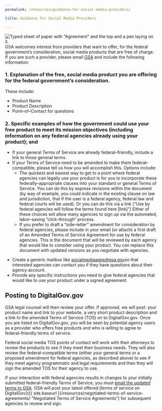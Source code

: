```yaml
---
permalink: /resources/guidance-for-social-media-providers/

title: Guidance for Social Media Providers

---
```


![Typed sheet of paper with "Agreement" and the top and a pen laying on it.](https://s3.amazonaws.com/sitesusa/wp-content/uploads/sites/212/2014/01/termsofService.jpg)GSA welcomes interest from providers that want to offer, for the federal government’s consideration, social media products that are free of charge. If you are such a provider, please email [GSA](mailto:socialmediaapps@gsa.gov) and include the following information:

### 1. Explanation of the free, social media product you are offering for the federal government’s consideration.
These include:
* Product Name
* Product Description
* Point–of–Contact for questions


### 2. Specific examples of how the government could use your free product to meet its mission objectives (including information on any federal agencies already using your product); and

* If your general Terms of Service are already federal–friendly, include a link to those general terms.
* If your Terms of Service need to be amended to make them federal–compatible, please tell us how you will accomplish this. Options include:
  - The quickest and easiest way to get to a point where federal agencies can legally use your product is for you to incorporate these federally–appropriate clauses into your standard or general Terms of Service. You can do this by express revisions within the document (by way of example, you could indicate in the existing clause on law and jurisdiction, that if the user is a federal agency, federal law and federal courts will be used). Or you can do this via a link (“Use by federal agencies will follow the terms found here [link]”) Either of these choices will allow many agencies to sign up via the automated, labor–saving “click–through” process.
  - If you prefer to draft a “side–letter” amendment for consideration by federal agencies, please include in your email (or attach) a first draft of an Amended Terms of Service Agreement for use by federal agencies. This is the document that will be reviewed by each agency that would like to consider using your product. You can replace this document with updated versions as you negotiate with agencies.
- Create a generic mailbox like <socialmediaapps@gsa.gov>so that interested agencies can contact you if they have questions about their agency account.
- Provide any specific instructions you need to give federal agencies that would like to use your product under a signed agreement.

## Posting to DigitalGov.gov
GSA legal counsel will then review your offer. If approved, we will post: your product name and link to your website, a very short product description and a link to the amended Terms of Service (TOS) on to DigitalGov.gov. Once you are listed on DigitalGov.gov, you will be seen by potential agency users as a provider who offers free products and who is willing to agree to federal–friendly terms of service.

Federal social media TOS points of contact will work with their attorneys to review the products to see if they meet their business needs. They will also review the federal–compatible terms (either your general terms or a proposed amendment for federal agencies, as described above) to see if they meet agency programmatic and legal requirements and then they will sign the amended TOS for their agency to use.

If your interaction with federal agencies results in changes to your initially submitted federal–friendly Terms of Service, you must [email the updated terms to GSA](mailto:socialmediaapps@gsa.gov). GSA will post your latest offered [terms of service on DigitalGov]({{ site.baseurl }}/resources/negotiated-terms-of-service-agreements/ "Negotiated Terms of Service Agreements") for subsequent agencies to review and sign.
